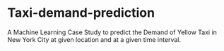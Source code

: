 # Taxi-demand-prediction
A Machine Learning Case Study to predict the Demand of Yellow Taxi in New York City at given location and at a given time interval.
